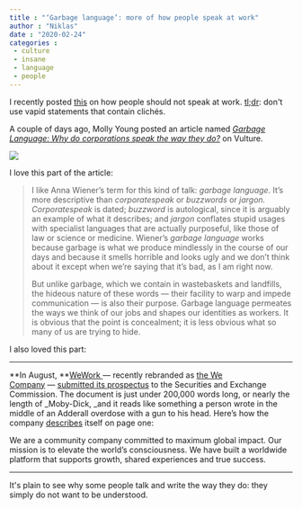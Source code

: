 ```yaml
---
title : "‘Garbage language’: more of how people speak at work"
author : "Niklas"
date : "2020-02-24"
categories : 
 - culture
 - insane
 - language
 - people
---
```


I recently posted [this](https://niklasblog.com/?p=24137) on how people should not speak at work. [tl;dr](https://www.merriam-webster.com/dictionary/TL%3BDR): don't use vapid statements that contain clichés.

A couple of days ago, Molly Young posted an article named _[Garbage Language: Why do corporations speak the way they do?](https://www.vulture.com/2020/02/spread-of-corporate-speak.html)_ on Vulture.

![](https://pixel.nymag.com/imgs/daily/vulture/2020/02/13/magazine/corporate-speak/19-corporate-speak-lede-new.w1100.h733.jpg)

I love this part of the article:

> I like Anna Wiener’s term for this kind of talk: _garbage language._ It’s more descriptive than _corporatespeak_ or _buzzwords_ or _jargon._ _Corporatespeak_ is dated; _buzzword_ is autological, since it is arguably an example of what it describes; and _jargon_ conflates stupid usages with specialist languages that are actually purposeful, like those of law or science or medicine. Wiener’s _garbage language_ works because garbage is what we produce mindlessly in the course of our days and because it smells horrible and looks ugly and we don’t think about it except when we’re saying that it’s bad, as I am right now.  
>   
> But unlike garbage, which we contain in wastebaskets and landfills, the hideous nature of these words — their facility to warp and impede communication — is also their purpose. Garbage language permeates the ways we think of our jobs and shapes our identities as workers. It is obvious that the point is concealment; it is less obvious what so many of us are trying to hide.

I also loved this part:

* * *

**In August, **[WeWork ](https://nymag.com/intelligencer/2019/06/wework-adam-neumann.html)— recently rebranded as [the We Company](https://nymag.com/intelligencer/2019/10/i-lived-adam-neumanns-perfect-life-for-a-dayit-was-dismal.html) — [submitted its prospectus](https://nymag.com/intelligencer/2019/09/what-happened-at-we-why-wework-postponed-its-ipo.html) to the Securities and Exchange Commission. The document is just under 200,000 words long, or nearly the length of _Moby-Dick, _and it reads like something a person wrote in the middle of an Adderall overdose with a gun to his head. Here’s how the company [describes](https://www.sec.gov/Archives/edgar/data/1533523/000119312519220499/d781982ds1.htm) itself on page one:

We are a community company committed to maximum global impact. Our mission is to elevate the world’s consciousness. We have built a worldwide platform that supports growth, shared experiences and true success.

* * *

It's plain to see why some people talk and write the way they do: they simply do not want to be understood.
